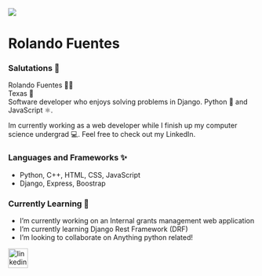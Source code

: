 <image src="https://pbs.twimg.com/profile_banners/2354273094/1622739996/1080x360">

# Rolando Fuentes 
### Salutations 👋
Rolando Fuentes 👨🏻  
Texas 🤠  
Software developer who enjoys solving problems in Django. Python 🐍 and JavaScript ⚛️. 

Im currently working as a web developer while I finish up my computer science undergrad 💻. Feel free to check out my LinkedIn.

### Languages and Frameworks ✨
- Python, C++, HTML, CSS, JavaScript
- Django, Express, Boostrap

### Currently Learning 🌱
- I’m currently working on an Internal grants management web application 
- I’m currently learning Django Rest Framework (DRF) 
- I’m looking to collaborate on Anything python related! 

[<img src='https://cdn.jsdelivr.net/npm/simple-icons@3.0.1/icons/linkedin.svg' alt='linkedin' height='40'>](https://www.linkedin.com/in/https://www.linkedin.com/in/rolando-fuentes//)
